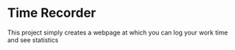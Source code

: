 # Time Recorder

This project simply creates a webpage at which you can log your work time and see statistics